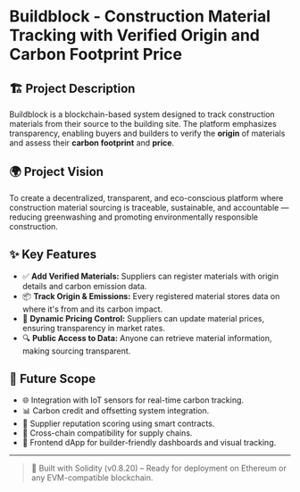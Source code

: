 # Buildblock - Construction Material Tracking with Verified Origin and Carbon Footprint Price

## 🏗️ Project Description

Buildblock is a blockchain-based system designed to track construction materials from their source to the building site. The platform emphasizes transparency, enabling buyers and builders to verify the **origin** of materials and assess their **carbon footprint** and **price**.

## 🌍 Project Vision

To create a decentralized, transparent, and eco-conscious platform where construction material sourcing is traceable, sustainable, and accountable — reducing greenwashing and promoting environmentally responsible construction.

## ✨ Key Features

- ✅ **Add Verified Materials:** Suppliers can register materials with origin details and carbon emission data.
- 📦 **Track Origin & Emissions:** Every registered material stores data on where it's from and its carbon impact.
- 💸 **Dynamic Pricing Control:** Suppliers can update material prices, ensuring transparency in market rates.
- 🔍 **Public Access to Data:** Anyone can retrieve material information, making sourcing transparent.

## 🔮 Future Scope

- 🌐 Integration with IoT sensors for real-time carbon tracking.
- 📊 Carbon credit and offsetting system integration.
- 🤝 Supplier reputation scoring using smart contracts.
- 🔗 Cross-chain compatibility for supply chains.
- 📱 Frontend dApp for builder-friendly dashboards and visual tracking.

---

> 🚧 Built with Solidity (v0.8.20) – Ready for deployment on Ethereum or any EVM-compatible blockchain.

